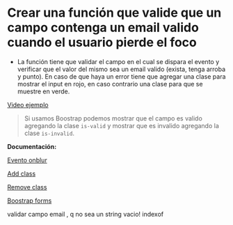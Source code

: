 # Crear una función que valide que un campo contenga un email valido cuando el usuario pierde el foco

- La función tiene que validar el campo en el cual se dispara el evento y verificar que el valor del mismo sea un email valido (exista, tenga arroba y punto). En caso de que haya un error tiene que agregar una clase para mostrar el input en rojo, en caso contrario una clase para que se muestre en verde.

[Video ejemplo](https://www.useloom.com/share/659ec51a08274bcfa33e04d72fb5113a)

> Si usamos Boostrap podemos mostrar que el campo es valido agregando la clase `is-valid` y mostrar que es invalido agregando la clase `is-invalid`.

**Documentación:**

[Evento onblur](https://www.w3schools.com/jsref/event_onblur.asp)

[Add class](https://www.w3schools.com/howto/howto_js_add_class.asp)

[Remove class](https://www.w3schools.com/howto/howto_js_remove_class.asp)

[Boostrap forms](https://getbootstrap.com/docs/4.0/components/forms/)

validar campo email , q no sea un string vacio!
indexof